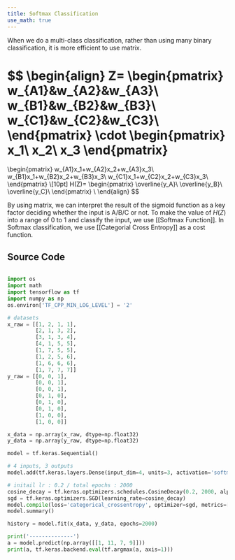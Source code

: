 ```yaml
---
title: Softmax Classification
use_math: true
---
```


When we do a multi-class classification, rather than using many binary classification, it is more efficient to use matrix.

$$
\begin{align}
Z=
\begin{pmatrix}
w_{A1}&w_{A2}&w_{A3}\\
w_{B1}&w_{B2}&w_{B3}\\
w_{C1}&w_{C2}&w_{C3}\\
\end{pmatrix}
\cdot
\begin{pmatrix}
x_1\\
x_2\\
x_3
\end{pmatrix}
=
\begin{pmatrix}
w_{A1}x_1+w_{A2}x_2+w_{A3}x_3\\
w_{B1}x_1+w_{B2}x_2+w_{B3}x_3\\
w_{C1}x_1+w_{C2}x_2+w_{C3}x_3\\
\end{pmatrix} \\[10pt]
H(Z)=
\begin{pmatrix}
\overline{y_A}\\
\overline{y_B}\\
\overline{y_C}\\
\end{pmatrix} \\
\end{align}
$$

By using matrix, we can interpret the result of the sigmoid function as a key factor deciding whether the input is A/B/C or not. To make the value of $H(Z)$ into a range of 0 to 1 and classify the input, we use [[Softmax Function]]. In Softmax classification, we use [[Categorial Cross Entropy]] as a cost function.

## Source Code
```python

import os
import math
import tensorflow as tf
import numpy as np
os.environ['TF_CPP_MIN_LOG_LEVEL'] = '2'

# datasets
x_raw = [[1, 2, 1, 1],
         [2, 1, 3, 2],
         [3, 1, 3, 4],
         [4, 1, 5, 5],
         [1, 7, 5, 5],
         [1, 2, 5, 6],
         [1, 6, 6, 6],
         [1, 7, 7, 7]]
y_raw = [[0, 0, 1],
         [0, 0, 1],
         [0, 0, 1],
         [0, 1, 0],
         [0, 1, 0],
         [0, 1, 0],
         [1, 0, 0],
         [1, 0, 0]]

x_data = np.array(x_raw, dtype=np.float32)
y_data = np.array(y_raw, dtype=np.float32)

model = tf.keras.Sequential()

# 4 inputs, 3 outputs
model.add(tf.keras.layers.Dense(input_dim=4, units=3, activation='softmax'))

# initail lr : 0.2 / total epochs : 2000
cosine_decay = tf.keras.optimizers.schedules.CosineDecay(0.2, 2000, alpha=0.0)
sgd = tf.keras.optimizers.SGD(learning_rate=cosine_decay)
model.compile(loss='categorical_crossentropy', optimizer=sgd, metrics=['accuracy'])
model.summary()

history = model.fit(x_data, y_data, epochs=2000)

print('--------------')
a = model.predict(np.array([[1, 11, 7, 9]]))
print(a, tf.keras.backend.eval(tf.argmax(a, axis=1)))
```